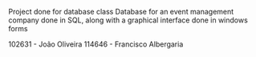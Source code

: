 Project done for database class
Database for an event management company done in SQL, along with a graphical interface done in windows forms


102631 - João Oliveira
114646 - Francisco Albergaria
